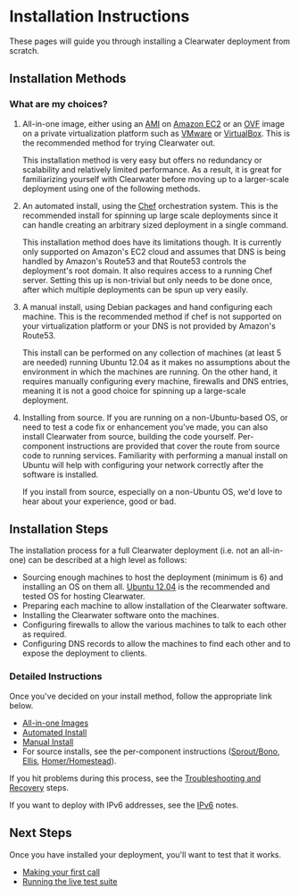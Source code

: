 # Installation Instructions

These pages will guide you through installing a Clearwater deployment from scratch.

## Installation Methods

### What are my choices?

1. All-in-one image, either using an [AMI](https://aws.amazon.com/amis/) on [Amazon EC2](http://aws.amazon.com/ec2/) or an [OVF](http://dmtf.org/standards/ovf) image on a private virtualization platform such as [VMware](http://www.vmware.com/) or [VirtualBox](https://www.virtualbox.org/).  This is the recommended method for trying Clearwater out.

    This installation method is very easy but offers no redundancy or scalability and relatively limited performance.  As a result, it is great for familiarizing yourself with Clearwater before moving up to a larger-scale deployment using one of the following methods.

2. An automated install, using the [Chef](http://www.opscode.com/chef/) orchestration system.  This is the recommended install for spinning up large scale deployments since it can handle creating an arbitrary sized deployment in a single command.

    This installation method does have its limitations though.  It is currently only supported on Amazon's EC2 cloud and assumes that DNS is being handled by Amazon's Route53 and that Route53 controls the deployment's root domain.  It also requires access to a running Chef server.  Setting this up is non-trivial but only needs to be done once, after which multiple deployments can be spun up very easily.

3. A manual install, using Debian packages and hand configuring each machine.  This is the recommended method if chef is not supported on your virtualization platform or your DNS is not provided by Amazon's Route53.

    This install can be performed on any collection of machines (at least 5 are needed) running Ubuntu 12.04 as it makes no assumptions about the environment in which the machines are running.  On the other hand, it requires manually configuring every machine, firewalls and DNS entries, meaning it is not a good choice for spinning up a large-scale deployment.

4. Installing from source.  If you are running on a non-Ubuntu-based OS, or need to test a code fix or enhancement you've made, you can also install Clearwater from source, building the code yourself.  Per-component instructions are provided that cover the route from source code to running services.  Familiarity with performing a manual install on Ubuntu will help with configuring your network correctly after the software is installed.

    If you install from source, especially on a non-Ubuntu OS, we'd love to hear about your experience, good or bad.

## Installation Steps

The installation process for a full Clearwater deployment (i.e. not an all-in-one) can be described at a high level as follows:

* Sourcing enough machines to host the deployment (minimum is 6) and installing an OS on them all.  [Ubuntu 12.04](http://releases.ubuntu.com/precise/) is the recommended and tested OS for hosting Clearwater.
* Preparing each machine to allow installation of the Clearwater software.
* Installing the Clearwater software onto the machines.
* Configuring firewalls to allow the various machines to talk to each other as required.
* Configuring DNS records to allow the machines to find each other and to expose the deployment to clients.

### Detailed Instructions

Once you've decided on your install method, follow the appropriate link below.

* [All-in-one Images](All_in_one_Images)
* [Automated Install](Automated_Install)
* [Manual Install](Manual_Install)
* For source installs, see the per-component instructions ([Sprout/Bono](https://github.com/Metaswitch/sprout/blob/master/docs/Development.md), [Ellis](https://github.com/Metaswitch/ellis/blob/master/docs/development.md), [Homer/Homestead](https://github.com/Metaswitch/crest/blob/master/docs/development.md)).

If you hit problems during this process, see the [Troubleshooting and Recovery](Troubleshooting_and_Recovery) steps.

If you want to deploy with IPv6 addresses, see the [IPv6](IPv6) notes.

## Next Steps

Once you have installed your deployment, you'll want to test that it works.

* [Making your first call](Making_your_first_call)
* [Running the live test suite](Running_the_live_tests)
